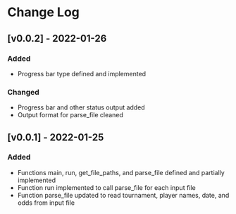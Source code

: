 # Change Log
## [v0.0.2] - 2022-01-26
### Added
* Progress bar type defined and implemented
### Changed
* Progress bar and other status output added
* Output format for parse_file cleaned
## [v0.0.1] - 2022-01-25
### Added
* Functions main, run, get_file_paths, and parse_file defined and partially implemented
* Function run implemented to call parse_file for each input file
* Function parse_file updated to read tournament, player names, date, and odds from input file